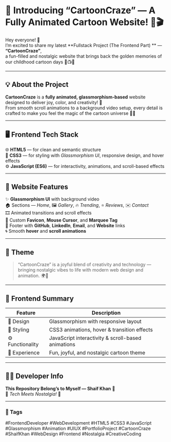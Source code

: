 # 🎨 Introducing “CartoonCraze” — A Fully Animated Cartoon Website! 🌈🎬  

Hey everyone! 👋  
I’m excited to share my latest **Fullstack Project (The Frontend Part) ** — **“CartoonCraze”**,  
a fun-filled and nostalgic website that brings back the golden memories of our childhood cartoon days 🐰📺✨  

---

## 💡 About the Project  

**CartoonCraze** is a **fully animated, glassmorphism-based** website designed to deliver joy, color, and creativity! 🌟  
From smooth scroll animations to a background video setup, every detail is crafted to make you feel the magic of the cartoon universe 🎨🚀  

---

## 🖥️ Frontend Tech Stack  

🌐 **HTML5** — for clean and semantic structure  
🎨 **CSS3** — for styling with *Glassmorphism UI*, responsive design, and hover effects  
⚙️ **JavaScript (ES6)** — for interactivity, animations, and scroll-based effects  

---

## 🎨 Website Features  

✨ **Glassmorphism UI** with background video  
🏠 Sections — *Home*, 🖼️ *Gallery*, 🔥 *Trending*, ⭐ *Reviews*, ✉️ *Contact*  
🎞️ Animated transitions and scroll effects  
🎯 Custom **Favicon**, **Mouse Cursor**, and **Marquee Tag**  
🔗 Footer with **GitHub**, **LinkedIn**, **Email**, and **Website** links  
🌀 Smooth **hover** and **scroll animations**  

---

## 💬 Theme  

> “CartoonCraze” is a joyful blend of creativity and technology — bringing nostalgic vibes to life with modern web design and animation. 🌍💫  

---

## 🧰 Frontend Summary  

| Feature | Description |
|----------|-------------|
| 💎 Design | Glassmorphism with responsive layout |
| 🎨 Styling | CSS3 animations, hover & transition effects |
| ⚙️ Functionality | JavaScript interactivity & scroll-based animations |
| 🧠 Experience | Fun, joyful, and nostalgic cartoon theme |

---

## 👨‍💻 Developer Info  

**This Repository Belong’s to Myself — Shaif Khan** 💫  
🎯 *Tech Meets Nostalgia!* 🚀  

---

### 📢 Tags  
#FrontendDeveloper #WebDevelopment #HTML5 #CSS3 #JavaScript #Glassmorphism #Animation #UIUX #PortfolioProject #CartoonCraze #ShaifKhan #WebDesign #Frontend #Nostalgia #CreativeCoding  
